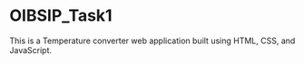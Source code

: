 # OIBSIP_Task1
This is a Temperature converter web application built using HTML, CSS, and JavaScript.
